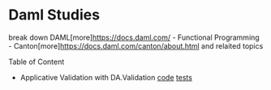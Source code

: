 # Daml Studies

break down
DAML[more]https://docs.daml.com/ - Functional Programming - Canton[more]https://docs.daml.com/canton/about.html
and relaited topics

Table of Content
- Applicative Validation with DA.Validation [code](daml/ApplicativeValidation/) [tests](daml/Tests/ApplicativeValidationTest.daml)